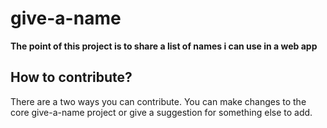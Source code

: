 # give-a-name

**The point of this project is to share a list of names i can use in a web app**

## How to contribute?

There are a two ways you can contribute. You can make changes to the core give-a-name project or give a suggestion for something else to add.
